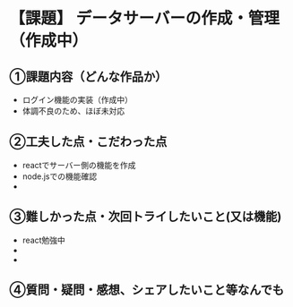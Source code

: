 # 【課題】 データサーバーの作成・管理（作成中）

## ①課題内容（どんな作品か）
- ログイン機能の実装（作成中）
- 体調不良のため、ほぼ未対応

## ②工夫した点・こだわった点
- reactでサーバー側の機能を作成
- node.jsでの機能確認
- 

## ③難しかった点・次回トライしたいこと(又は機能)
- react勉強中
- 
- 

## ④質問・疑問・感想、シェアしたいこと等なんでも
<!-- - [疑問]
- [感想]
- [tips]
- [参考記事] -->